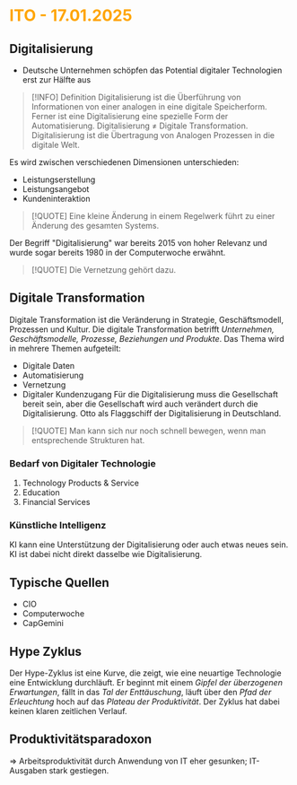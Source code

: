 # <font color = "orange">ITO - 17.01.2025</font>
## Digitalisierung
- Deutsche Unternehmen schöpfen das Potential digitaler Technologien erst zur Hälfte aus

>[!INFO] Definition
>Digitalisierung ist die Überführung von Informationen von einer analogen in eine digitale Speicherform. Ferner ist eine Digitalisierung eine spezielle Form der Automatisierung. Digitalisierung $\neq$ Digitale Transformation.
>Digitalisierung ist die Übertragung von Analogen Prozessen in die digitale Welt.

Es wird zwischen verschiedenen Dimensionen unterschieden: 
- Leistungserstellung
- Leistungsangebot
- Kundeninteraktion

>[!QUOTE] Eine kleine Änderung in einem Regelwerk führt zu einer Änderung des gesamten Systems.

Der Begriff "Digitalisierung" war bereits 2015 von hoher Relevanz und wurde sogar bereits 1980 in der Computerwoche erwähnt.

>[!QUOTE] Die Vernetzung gehört dazu.
## Digitale Transformation
Digitale Transformation ist die Veränderung in Strategie, Geschäftsmodell, Prozessen und Kultur.
Die digitale Transformation betrifft *Unternehmen, Geschäftsmodelle, Prozesse, Beziehungen und Produkte*.
Das Thema wird in mehrere Themen aufgeteilt:
- Digitale Daten
- Automatisierung
- Vernetzung
- Digitaler Kundenzugang
Für die Digitalisierung muss die Gesellschaft bereit sein, aber die Gesellschaft wird auch verändert durch die Digitalisierung.
Otto als Flaggschiff der Digitalisierung in Deutschland.

>[!QUOTE] Man kann sich nur noch schnell bewegen, wenn man entsprechende Strukturen hat.
### Bedarf von Digitaler Technologie
1. Technology Products & Service
2. Education
3. Financial Services

### Künstliche Intelligenz
KI kann eine Unterstützung der Digitalisierung oder auch etwas neues sein. KI ist dabei nicht direkt dasselbe wie Digitalisierung.
## Typische Quellen
- CIO
- Computerwoche
- CapGemini
## Hype Zyklus
Der Hype-Zyklus ist eine Kurve, die zeigt, wie eine neuartige Technologie eine Entwicklung durchläuft.
Er beginnt mit einem *Gipfel der überzogenen Erwartungen*, fällt in das *Tal der Enttäuschung*, läuft über den *Pfad der Erleuchtung* hoch auf das *Plateau der Produktivität*. Der Zyklus hat dabei keinen klaren zeitlichen Verlauf.
## Produktivitätsparadoxon
=> Arbeitsproduktivität durch Anwendung von IT eher gesunken; IT-Ausgaben stark gestiegen. 